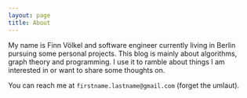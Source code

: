```yaml
---
layout: page
title: About
---
```


My name is Finn Völkel and software engineer currently living in Berlin pursuing some personal projects.
This blog is mainly about algorithms, graph theory and programming. I use it to ramble about things I am interested in or want to share some thoughts on.

You can reach me at `firstname.lastname@gmail.com` (forget the umlaut).
